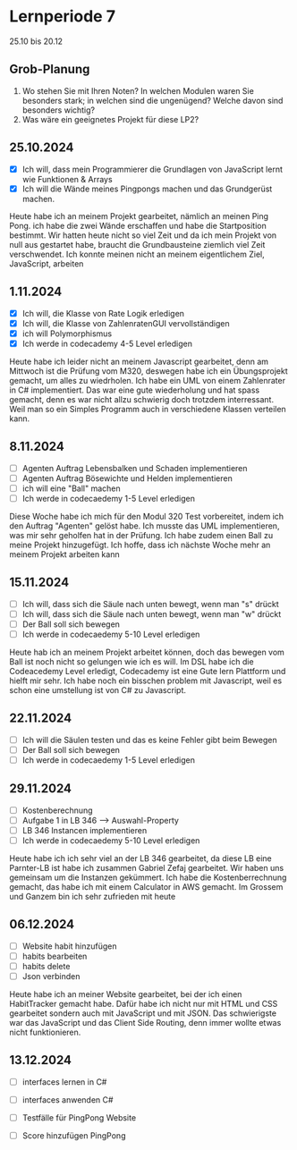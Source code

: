 
# Lernperiode 7

25.10 bis 20.12

## Grob-Planung

1. Wo stehen Sie mit Ihren Noten? In welchen Modulen waren Sie besonders stark; in welchen sind die ungenügend? Welche davon sind besonders wichtig?
2. Was wäre ein geeignetes Projekt für diese LP2?

## 25.10.2024

- [X] Ich will, dass mein Programmierer die Grundlagen von JavaScript lernt wie Funktionen & Arrays
- [X] Ich will die Wände meines Pingpongs machen und das Grundgerüst machen.

Heute habe ich an meinem Projekt gearbeitet, nämlich an meinen Ping Pong. ich habe die zwei Wände erschaffen und habe die Startposition bestimmt. Wir hatten heute nicht so viel Zeit und da ich mein Projekt von null aus gestartet habe, braucht die Grundbausteine ziemlich viel Zeit verschwendet. Ich konnte meinen nicht an meinem eigentlichem Ziel, JavaScript, arbeiten



## 1.11.2024

- [x] Ich will, die Klasse von Rate Logik erledigen
- [x] Ich will, die Klasse von ZahlenratenGUI vervollständigen
- [x] ich will Polymorphismus
- [x] Ich werde in codecademy 4-5 Level erledigen

Heute habe ich leider nicht an meinem Javascript gearbeitet, denn am Mittwoch ist die Prüfung vom M320, deswegen habe ich ein Übungsprojekt gemacht, um alles zu wiedrholen. Ich habe ein UML von einem Zahlenrater in C# implementiert. Das war eine gute wiederholung und hat spass gemacht, denn es war nicht allzu schwierig doch trotzdem interressant. Weil man so ein Simples Programm auch in verschiedene Klassen verteilen kann.

## 8.11.2024

- [ ] Agenten Auftrag Lebensbalken und Schaden implementieren
- [ ] Agenten Auftrag Bösewichte und Helden implementieren
- [ ] ich will eine "Ball" machen
- [ ] Ich werde in codecaedemy 1-5 Level erledigen

Diese Woche habe ich mich für den Modul 320 Test vorbereitet, indem ich den Auftrag "Agenten" gelöst habe. Ich musste das UML implementieren, was mir sehr geholfen hat in der Prüfung. Ich habe zudem einen Ball zu meine Projekt hinzugefügt. Ich hoffe, dass ich nächste Woche mehr an meinem Projekt arbeiten kann

## 15.11.2024

- [ ] Ich will, dass sich die Säule nach unten bewegt, wenn man "s" drückt 
- [ ] Ich will, dass sich die Säule nach unten bewegt, wenn man "w" drückt 
- [ ] Der Ball soll sich bewegen
- [ ] Ich werde in codecaedemy 5-10 Level erledigen

Heute hab ich an meinem Projekt arbeitet können, doch das bewegen vom Ball ist noch nicht so gelungen wie ich es will. Im DSL habe ich die Codeacedemy Level erledigt, Codecademy ist eine Gute lern Plattform und hielft mir sehr. Ich habe noch ein bisschen problem mit Javascript, weil es schon eine umstellung ist von C# zu Javascript.

## 22.11.2024

- [ ] Ich will die Säulen testen und das es keine Fehler gibt beim Bewegen
- [ ] Der Ball soll sich bewegen
- [ ] Ich werde in codecaedemy 1-5 Level erledigen

## 29.11.2024
- [ ] Kostenberechnung
- [ ] Aufgabe 1 in LB 346 --> Auswahl-Property
- [ ] LB 346 Instancen implementieren
- [ ] Ich werde in codecaedemy 5-10 Level erledigen

Heute habe ich ich sehr viel an der LB 346 gearbeitet, da diese LB eine Parnter-LB ist habe ich zusammen Gabriel Zefaj gearbeitet. Wir haben uns gemeinsam um die Instanzen gekümmert. Ich habe die Kostenberrechnung gemacht, das habe ich mit einem Calculator in AWS gemacht. Im Grossem und Ganzem bin ich sehr zufrieden mit heute

## 06.12.2024
- [ ] Website habit hinzufügen
- [ ] habits bearbeiten
- [ ] habits delete
- [ ] Json verbinden

Heute habe ich an meiner Website gearbeitet, bei der ich einen HabitTracker gemacht habe. Dafür habe ich nicht nur mit HTML und CSS gearbeitet sondern auch mit JavaScript und mit JSON. Das schwierigste war das JavaScript und das Client Side Routing, denn immer wollte etwas nicht funktionieren.

## 13.12.2024
- [ ] interfaces lernen in C#
- [ ] interfaces anwenden C#
- [ ] Testfälle für PingPong Website
- [ ] Score hinzufügen PingPong

